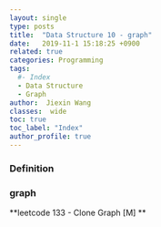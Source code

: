 ```yaml
---
layout: single
type: posts
title:  "Data Structure 10 - graph"
date:   2019-11-1 15:18:25 +0900
related: true
categories: Programming
tags:
  #- Index
  - Data Structure
  - Graph
author:  Jiexin Wang
classes:  wide
toc: true
toc_label: "Index"
author_profile: true
---
```


### Definition



### graph

**leetcode 133 - Clone Graph [M] **   

```python

```   
